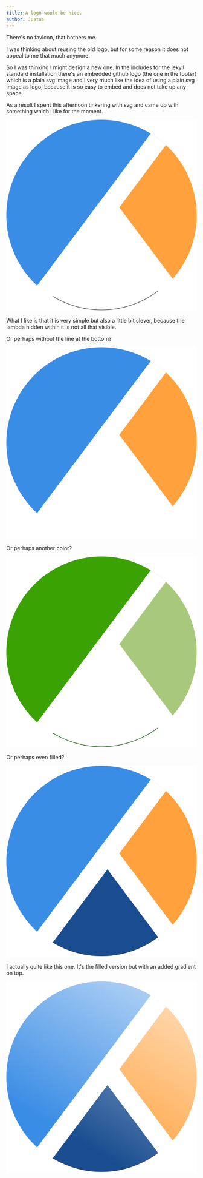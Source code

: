 ```yaml
---
title: A logo would be nice.
author: Justus
---
```


There's no favicon, that bothers me.

I was thinking about reusing the old logo, but for some reason it does not appeal to me that much anymore.

So I was thinking I might design a new one. In the includes for the jekyll standard installation there's an embedded github logo (the one in the footer) which is a plain svg image and I very much like the idea of using a plain svg image as logo, because it is so easy to embed and does not take up any space.

As a result I spent this afternoon tinkering with svg and came up with something which I like for the moment.

![A lambda logo](/images/lambda-logo.svg)

What I like is that it is very simple but also a little bit clever, because the lambda hidden within it is not all that visible.

Or perhaps without the line at the bottom?

![Another lambda logo](/images/lambda-logo-sans-linie.svg)

Or perhaps another color?

![Different color](/images/lambda-logo-alternative.svg)

Or perhaps even filled?

![A filled logo](/images/lambda-logo-filled.svg)

I actually quite like this one. It's the filled version but with an added gradient on top.

![Logo with gradient](/images/lambda-logo-filled-gradient.svg)
